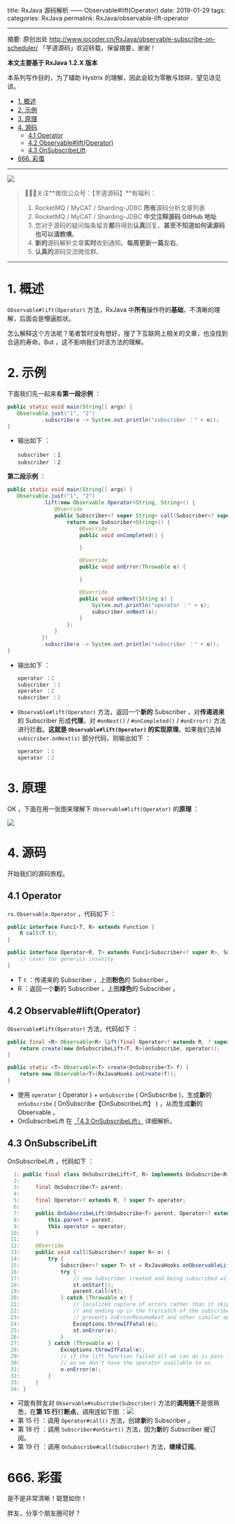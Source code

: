 title: RxJava 源码解析 —— Observable#lift(Operator)
date: 2019-01-29
tags:
categories: RxJava
permalink: RxJava/observable-lift-operator

-------

摘要: 原创出处 http://www.iocoder.cn/RxJava/observable-subscribe-on-scheduler/ 「芋道源码」欢迎转载，保留摘要，谢谢！

**本文主要基于 RxJava 1.2.X 版本**  

本系列写作目的，为了辅助 Hystrix 的理解，因此会较为零散与琐碎，望见谅见谅。

- [1. 概述](http://www.iocoder.cn/RxJava/observable-lift-operator/)
- [2. 示例](http://www.iocoder.cn/RxJava/observable-lift-operator/)
- [3. 原理](http://www.iocoder.cn/RxJava/observable-lift-operator/)
- [4. 源码](http://www.iocoder.cn/RxJava/observable-lift-operator/)
  - [4.1 Operator](http://www.iocoder.cn/RxJava/observable-lift-operator/)
  - [4.2 Observable#lift(Operator)](http://www.iocoder.cn/RxJava/observable-lift-operator/)
  - [4.3 OnSubscribeLift](http://www.iocoder.cn/RxJava/observable-lift-operator/)
- [666. 彩蛋](http://www.iocoder.cn/RxJava/observable-lift-operator/)

-------

![](http://www.iocoder.cn/images/common/wechat_mp_2017_07_31.jpg)

> 🙂🙂🙂关注**微信公众号：【芋道源码】**有福利：  
> 1. RocketMQ / MyCAT / Sharding-JDBC **所有**源码分析文章列表  
> 2. RocketMQ / MyCAT / Sharding-JDBC **中文注释源码 GitHub 地址**  
> 3. 您对于源码的疑问每条留言**都**将得到**认真**回复。**甚至不知道如何读源码也可以请教噢**。  
> 4. **新的**源码解析文章**实时**收到通知。**每周更新一篇左右**。  
> 5. **认真的**源码交流微信群。

-------

# 1. 概述

`Observable#lift(Operator)` 方法，RxJava 中**所有**操作符的**基础**，不清晰的理解，后面会是懵逼脸状。

怎么解释这个方法呢？笔者暂时没有想好。搜了下互联网上相关的文章，也没找到合适的寿命。But ，这不影响我们对该方法的理解。

# 2. 示例

下面我们先一起来看**第一段示例** ：

```Java
public static void main(String[] args) {
   Observable.just("1", "2")
           .subscribe(o -> System.out.println("subscriber ：" + o));
}
```
* 输出如下 ：

    ```
    subscriber ：1
    subscriber ：2
    ```

**第二段示例** ：

```Java
public static void main(String[] args) {
   Observable.just("1", "2")
           .lift(new Observable.Operator<String, String>() {
               @Override
               public Subscriber<? super String> call(Subscriber<? super String> subscriber) {
                   return new Subscriber<String>() {
                       @Override
                       public void onCompleted() {

                       }

                       @Override
                       public void onError(Throwable e) {

                       }

                       @Override
                       public void onNext(String s) {
                           System.out.println("operator ：" + s);
                           subscriber.onNext(s);
                       }
                   };
               }
           })
           .subscribe(o -> System.out.println("subscriber ：" + o));
}
```

* 输出如下 ：

    ```Java
    operator ：1
    subscriber ：1
    operator ：2
    subscriber ：2
    ```
    
* `Observable#lift(Operator)` 方法，返回一个**新的** Subscriber ，对**传递进来**的 Subscriber 形成**代理**，对 `#onNext()` / `#onCompleted()` / `#onError()` 方法进行拦截。**这就是 `Observable#lift(Operator)` 的实现原理**。如果我们去掉 `subscriber.onNext(s)` 部分代码，则输出如下 ：

    ```Java
    operator ：1
    operator ：2
    ```

# 3. 原理

OK ，下面在用一张图来理解下 `Observable#lift(Operator)` 的**原理** ：

![](http://www.iocoder.cn/images/RxJava/2019_01_29/01.png)  


# 4. 源码

开始我们的源码旅程。

## 4.1 Operator

`rx.Observable.Operator` ，代码如下 ：

```Java
public interface Func1<T, R> extends Function {
    R call(T t);
}

public interface Operator<R, T> extends Func1<Subscriber<? super R>, Subscriber<? super T>> {
    // cover for generics insanity
}
```

* T `t` ：传递来的 Subscriber ，上图**粉色**的 Subscriber 。
* R ：返回一个**新**的 Subscriber ，上图**绿色**的 Subscriber 。


## 4.2 Observable#lift(Operator)

`Observable#lift(Operator)` 方法，代码如下 ：

```Java
public final <R> Observable<R> lift(final Operator<? extends R, ? super T> operator) {
    return create(new OnSubscribeLift<T, R>(onSubscribe, operator));
}

public static <T> Observable<T> create(OnSubscribe<T> f) {
    return new Observable<T>(RxJavaHooks.onCreate(f));
}
```

* 使用 `operator` ( Operator ) + `onSubscribe` ( OnSubscribe )，生成**新**的 `onSubscribe` ( OnSubscribe【OnSubscribeLift】 ) ，从而生成**新**的 Observable 。
* OnSubscribeLift 在 [「4.3 OnSubscribeLift」](#) 详细解析。

## 4.3 OnSubscribeLift

OnSubscribeLift ，代码如下 ：

```Java
  1: public final class OnSubscribeLift<T, R> implements OnSubscribe<R> {
  2: 
  3:     final OnSubscribe<T> parent;
  4: 
  5:     final Operator<? extends R, ? super T> operator;
  6: 
  7:     public OnSubscribeLift(OnSubscribe<T> parent, Operator<? extends R, ? super T> operator) {
  8:         this.parent = parent;
  9:         this.operator = operator;
 10:     }
 11: 
 12:     @Override
 13:     public void call(Subscriber<? super R> o) {
 14:         try {
 15:             Subscriber<? super T> st = RxJavaHooks.onObservableLift(operator).call(o);
 16:             try {
 17:                 // new Subscriber created and being subscribed with so 'onStart' it
 18:                 st.onStart();
 19:                 parent.call(st);
 20:             } catch (Throwable e) {
 21:                 // localized capture of errors rather than it skipping all operators
 22:                 // and ending up in the try/catch of the subscribe method which then
 23:                 // prevents onErrorResumeNext and other similar approaches to error handling
 24:                 Exceptions.throwIfFatal(e);
 25:                 st.onError(e);
 26:             }
 27:         } catch (Throwable e) {
 28:             Exceptions.throwIfFatal(e);
 29:             // if the lift function failed all we can do is pass the error to the final Subscriber
 30:             // as we don't have the operator available to us
 31:             o.onError(e);
 32:         }
 33:     }
 34: }
```

* 可能有胖友对 `Observable#subscribe(Subscriber)` 方法的**调用链**不是很熟悉，在**第 15 行**打**断点**，调用连如下图 ：![](http://www.iocoder.cn/images/RxJava/2019_01_29/02.png)  
* 第 15 行 ：调用 `Operator#call()` 方法，创建**新**的 Subscriber 。
* 第 18 行 ：调用 `Subscriber#onStart()` 方法，因为**新**的 Subscriber 被订阅。
* 第 19 行 ：调用 `OnSubscribe#call(Subscriber)` 方法，**继续订阅**。

# 666. 彩蛋

是不是非常清晰！聪慧如你！

胖友，分享个朋友圈可好？


